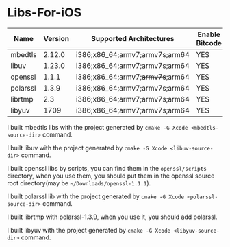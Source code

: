 # Libs-For-iOS

| Name | Version | Supported Architectures | Enable Bitcode |
| --- | --- | --- | --- |
| mbedtls | 2.12.0 | i386;x86_64;armv7;armv7s;arm64 | YES |
| libuv | 1.23.0 | i386;x86_64;armv7;armv7s;arm64 | YES |
| openssl | 1.1.1 | i386;x86_64;armv7;~~armv7s~~;arm64 | YES |
| polarssl | 1.3.9 | i386;x86_64;armv7;armv7s;arm64 | YES |
| librtmp | 2.3 | i386;x86_64;armv7;armv7s;arm64 | YES |
| libyuv | 1709 | i386;x86_64;armv7;armv7s;arm64 | YES |

I built mbedtls libs with the project generated by `cmake -G Xcode <mbedtls-source-dir>` command.

I built libuv with the project generated by `cmake -G Xcode <libuv-source-dir>` command.

I built openssl libs by scripts, you can find them in the `openssl/scripts` directory, when you use them, you should put them in the openssl source root directory(may be `~/Downloads/openssl-1.1.1`).

I built polarssl lib with the project generated by `cmake -G Xcode <polarssl-source-dir>` command.

I built librtmp with polarssl-1.3.9, when you use it, you should add polarssl.

I built libyuv with the project generated by `cmake -G Xcode <libyuv-source-dir>` command.

